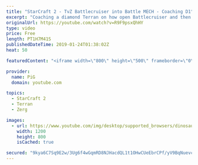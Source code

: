 ```yaml
---
title: "StarCraft 2 - TvZ Battlecruiser into Battle MECH - Coaching D1"
excerpt: "Coaching a diamond Terran on how open Battlecruiser and then transition into Battle MECH (vs Zerg)  -- Watch live at https://www.twitch.tv/x5_pig My Twitter: https://twitter.com/x5_PiG My Instagram: https://www.instagram.com/pigsc2/ My Facebook: https://www.facebook.com/PiGSC2/   Live Coaching Playlist:"
originalUrl: https://youtube.com/watch?v=R9F9psxQhHY
type: video
price: Free
length: PT1H7M41S
publishedDateTime: 2019-01-24T01:38:02Z
heat: 50

featuredContent: "<iframe width=\"800\" height=\"500\" frameborder=\"0\" src=\"https://www.youtube.com/embed/R9F9psxQhHY\" allow=\"accelerometer; autoplay; encrypted-media; gyroscope; picture-in-picture\" allowfullscreen></iframe>"

provider:
  name: PiG
  domain: youtube.com

topics:
  - StarCraft 2
  - Terran
  - Zerg

images:
  - url: https://www.youtube.com/img/desktop/supported_browsers/dinosaur.png
    width: 1200
    height: 800
    isCached: true

secured: "9kya6C7Sq9E2w/3Ug6f4wGqmRD8NJHacdQL1t1OHwCUeEbrCPf/yV9BqNuevcC6p0TexP7205KsIudguRYY0ypHYQSD3uHb4hU7tpk9eabgr0y3wGNPuWlEU446QKY2DctE6Re7wQB1U0g8581vnZVRQDcUQWfy8gOdr2WecrizKs+kZ6ug1qJjjjNa9f+Qs3KmupR7IxelKK6Mq1v2upM8cM4OVp+J8JU64Vko+gA3ZZyyhbXesVTWEoTepg9EV4J5cR6bDMd9EXFOoTzjBYgWo5nlMDd3TxJ20Z+lAPKmFMvK7fRcWIQ0SgFYnBDzcOm5bcX0D+GHnm+ZHIYhlKsFRg/VFblmfNocyBXgI3cTaM6tDy79YYxJwMjXENl2lIuvbQIqdAsIQxqZzXSs4yGJja3pBZ6Nu7H8DRKX6l/E=;50V1yqDXi9lrBsEMPxWPHA=="
---
```


